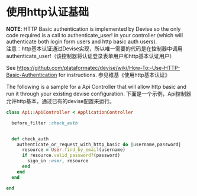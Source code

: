 # 使用http认证基础
**NOTE**: HTTP Basic authentication is implemented by Devise so the only code required is a call to authenticate_user! in your controller (which will authenticate both login form users and http basic auth users).  
注意：http基本认证通过Devise实现，所以唯一需要的代码是在控制器中调用authenticate_user!（该控制器将认证登录表单用户和http基本认证用户）

See https://github.com/plataformatec/devise/wiki/How-To:-Use-HTTP-Basic-Authentication for instructions.
参见维基《使用http基本认证》

The following is a sample for a Api Controller that will allow http basic and run it through your existing devise configuration.
下面是一个示例，Api控制器允许http基本，通过已有的devise配置来运行。
```ruby
class Api::ApiController < ApplicationController

  before_filter :check_auth


  def check_auth
    authenticate_or_request_with_http_basic do |username,password|
      resource = User.find_by_email(username)
      if resource.valid_password?(password)
        sign_in :user, resource
      end
    end
  end

end
```
